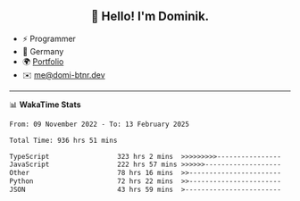 <h2 align="center">👋 Hello! I'm Dominik.</h2>

- ⚡ Programmer
- 📍 Germany
- 🌍 [Portfolio](https://domi-btnr.dev)
- ✉️ [me@domi-btnr.dev](mailto://me@domi-btnr.dev)

---
📊 **WakaTime Stats**
<!--START_SECTION:waka-->

```txt
From: 09 November 2022 - To: 13 February 2025

Total Time: 936 hrs 51 mins

TypeScript                 323 hrs 2 mins  >>>>>>>>>----------------   34.48 %
JavaScript                 222 hrs 57 mins >>>>>>-------------------   23.80 %
Other                      78 hrs 16 mins  >>-----------------------   08.35 %
Python                     72 hrs 22 mins  >>-----------------------   07.73 %
JSON                       43 hrs 59 mins  >------------------------   04.70 %
```

<!--END_SECTION:waka-->
